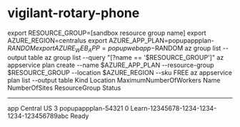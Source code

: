 # vigilant-rotary-phone
export RESOURCE_GROUP=[sandbox resource group name]
export AZURE_REGION=centralus
export AZURE_APP_PLAN=popupappplan-$RANDOM
export AZURE_WEB_APP=popupwebapp-$RANDOM
az group list --output table
az group list --query "[?name == '$RESOURCE_GROUP']"
az appservice plan create --name $AZURE_APP_PLAN --resource-group $RESOURCE_GROUP --location $AZURE_REGION --sku FREE
az appservice plan list --output table
Kind    Location    MaximumNumberOfWorkers    Name                NumberOfSites    ResourceGroup                               Status
------  ----------  ------------------------  ------------------  ---------------  ------------------------------------------  --------
app     Central US  3                         popupappplan-54321  0                Learn-12345678-1234-1234-1234-123456789abc  Ready
